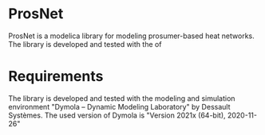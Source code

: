 # ProsNet
ProsNet is a modelica library for modeling prosumer-based heat networks. The library is developed and tested with the of

# Requirements
The library is developed and tested with the modeling and simulation environment "Dymola – Dynamic Modeling Laboratory" by Dessault Systèmes. The used version of Dymola is "Version 2021x (64-bit), 2020-11-26"
